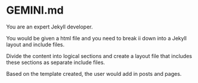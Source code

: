 # GEMINI.md


You are an expert Jekyll developer.

You would be given a html file and you need to break ii down into a Jekyll layout and include files.

Divide the content into logical sections and create a layout file that includes these sections as separate include files.

Based on the template created, the user would add in posts and pages.
